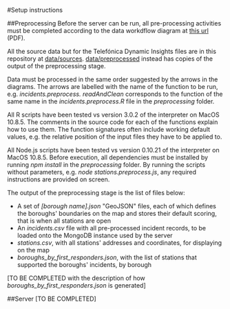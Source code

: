 #Setup instructions

##Preprocessing
Before the server can be run, all pre-processing activities must be completed according to the data workdflow diagram at [this url](preprocessing/preprocessing%20data%20workflow%20diagram.pdf?raw=true) (PDF).

All the source data but for the Telefónica Dynamic Insights files are in this repository at [data/sources](tree/master/data/sources). [data/preprocessed](tree/master/data/preprocessed) instead has copies of the output of the preprocessing stage.

Data must be processed in the same order suggested by the arrows in the diagrams. The arrows are labelled with the name of the function to be run, e.g. _incidents.preprocess. readAndClean_ corresponds to the function of the same name in the _incidents.preprocess.R_ file in the _preprocessing_ folder. 

All R scripts have been tested vs version 3.0.2 of the interpreter on MacOS 10.8.5. The comments in the source code for each of the functions explain how to use them. The function signatures often include working default values, e.g. the relative position of the input files they have to be applied to.

All Node.js scripts have been tested vs version 0.10.21 of the interpreter on MacOS 10.8.5. Before execution, all dependencies must be installed by running _npm install_ in the _preprocessing_ folder. By running the scripts without parameters, e.g. _node stations.preprocess.js_, any required instructions are provided on screen.

The output of the preprocessing stage is the list of files below:
- A set of _[borough name].json_ "GeoJSON" files, each of which defines the boroughs' boundaries on the map and stores their default scoring, that is when all stations are open
- An _incidents.csv_ file with all pre-processed incident records, to be loaded onto the MongoDB instance used by the server
- _stations.csv_, with all stations' addresses and coordinates, for displaying on the map 
- _boroughs\_by\_first\_responders.json_, with the list of stations that supported the boroughs' incidents, by borough 

[TO BE COMPLETED with the description of how _boroughs\_by\_first\_responders.json_ is generated]

##Server
[TO BE COMPLETED]
